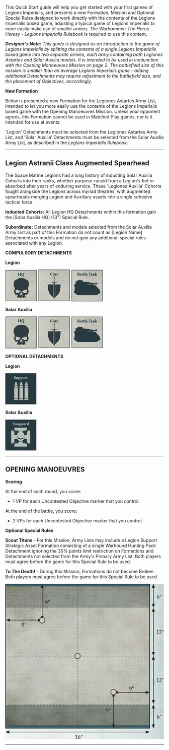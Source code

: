 This Quick Start guide will help you get started with your first games of Legions Imperialis, and presents a new Formation, Mission and Optional Special Rules designed to work directly with the contents of the Legions Imperialis boxed game, adjusting a typical game of Legions Imperialis to more easily make use of smaller armies. The *Warhammer: The Horus Heresy - Legions Imperialis Rulebook* is required to use this content.

***Designer's Note:** This guide is designed as an introduction to the game of Legions Imperialis by splitting the contents of a single Legions Imperialis boxed game into two separate armies, each army containing both Legiones Astartes and Solar Auxilia models. It is intended to be used in conjunction with the Opening Manoeuvres Mission on page 2. The battlefield size of this mission is smaller than an average Legions Imperialis game - adding additional Detachments may require adjustment to the battlefield size, and the placement of Objectives, accordingly.*

**New Formation**

Below is presented a new Formation for the Legiones Astartes Army List, intended to let you more easily use the contents of the Legions Imperialis boxed game with the Opening Manoeuvres Mission. Unless your opponent agrees, this Formation cannot be used in Matched Play games, nor is it intended for use at events.

'Legion' Detachments must be selected from the Legiones Astartes Army List, and 'Solar Auxilia' Detachments must be selected from the Solar Auxilia Army List, as described in the *Legions Imperialis Rulebook*.

---

## Legion Astranii Class Augmented Spearhead

The Space Marine Legions had a long history of inducting Solar Auxilia Cohorts into their ranks, whether purpose-raised from a Legion's fief or absorbed after years of enduring service. These 'Legiones Auxilia' Cohorts fought alongside the Legions across myriad theatres, with augmented spearheads merging Legion and Auxiliary assets into a single cohesive tactical force.

**Inducted Cohorts:** All Legion HQ Detachments within this formation gain the [Solar Auxilia HQ] (10") Special Rule.

**Subordinate:** Detachments and models selected from the Solar Auxilia Army List as part of this Formation do not count as [Legion Name] Detachments or models and do not gain any additional special rules associated with any Legion.

**COMPULSORY DETACHMENTS**

**Legion**

[![](../media/the_legiones_astartes/compulsory_hq.jpg)](../the_legiones_astartes/detachments.md#hq-detachments) [![](../media/the_legiones_astartes/compulsory_core.jpg)](../the_legiones_astartes/detachments.md#core-detachments) [![](../media/the_legiones_astartes/compulsory_battle_tank.jpg)](../the_legiones_astartes/detachments.md#battle-tank-detachments)

**Solar Auxilia**

[![](../media/the_solar_auxilia/compulsory_hq.jpg)](../the_solar_auxilia/detachments.md#hq-detachments) [![](../media/the_solar_auxilia/compulsory_core.jpg)](../the_solar_auxilia/detachments.md#core-detachments) [![](../media/the_solar_auxilia/compulsory_battle_tank.jpg)](../the_solar_auxilia/detachments.md#battle-tank-detachments)

**OPTIONAL DETACHMENTS**

**Legion**

[![](../media/the_legiones_astartes/optional_support.jpg)](../the_legiones_astartes/detachments.md#support-detachments)

**Solar Auxilia**

[![](../media/the_solar_auxilia/optional_vanguard.jpg)](../the_solar_auxilia/detachments.md#vanguard-detachments)

---

## OPENING MANOEUVRES

**Scoring**

At the end of each round, you score:

- 1 VP for each Uncontested Objective marker that you control.

At the end of the battle, you score:

- 2 VPs for each Uncontested Objective marker that you control.

**Optional Special Rules**

**Scout Titans** - For this Mission, Army Lists may include a Legion Support Strategic Asset Formation consisting of a single Warhound Hunting Pack Detachment ignoring the 30% points limit restriction on Formations and Detachments not selected from the Army's Primary Army List. Both players must agree before the game for this Special Rule to be used.

**To The Death!** - During this Mission, Formations do not become Broken. Both players must agree before the game for this Special Rule to be used.

![](../media/quick_start_guide/opening_manoeuvres.jpg)

---